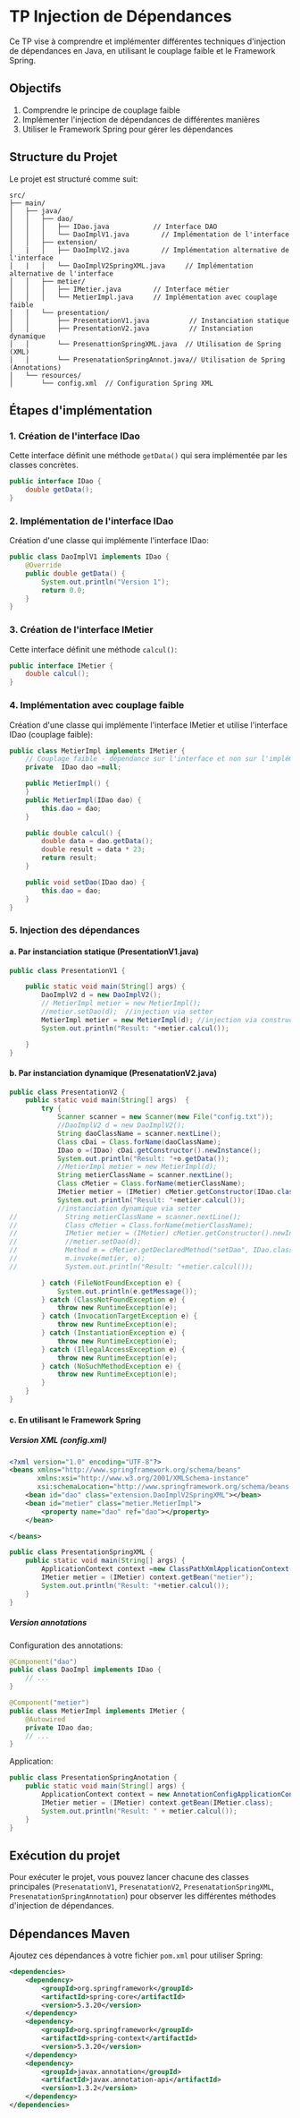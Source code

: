 # TP Injection de Dépendances

Ce TP vise à comprendre et implémenter différentes techniques d'injection de dépendances en Java, en utilisant le couplage faible et le Framework Spring.

## Objectifs

1. Comprendre le principe de couplage faible
2. Implémenter l'injection de dépendances de différentes manières
3. Utiliser le Framework Spring pour gérer les dépendances

## Structure du Projet

Le projet est structuré comme suit:

```
src/
├── main/
│   ├── java/
│   │   ├── dao/
│   │   │   ├── IDao.java           // Interface DAO
│   │   │   └── DaoImplV1.java        // Implémentation de l'interface
│   │   ├── extension/
│   |   │   ├── DaoImplV2.java        // Implémentation alternative de l'interface
│   |   │   └── DaoImplV2SpringXML.java     // Implémentation alternative de l'interface
│   │   ├── metier/
│   │   │   ├── IMetier.java        // Interface métier
│   │   │   └── MetierImpl.java     // Implémentation avec couplage faible
│   │   └── presentation/
│   │       ├── PresentationV1.java          // Instanciation statique
│   │       ├── PresentationV2.java          // Instanciation dynamique
│   │       └── PresenattionSpringXML.java  // Utilisation de Spring (XML)
│   │       └── PresenatationSpringAnnot.java// Utilisation de Spring (Annotations)
│   └── resources/
│       └── config.xml  // Configuration Spring XML
```

## Étapes d'implémentation

### 1. Création de l'interface IDao

Cette interface définit une méthode `getData()` qui sera implémentée par les classes concrètes.

```java
public interface IDao {
    double getData();
}
```

### 2. Implémentation de l'interface IDao

Création d'une classe qui implémente l'interface IDao:

```java
public class DaoImplV1 implements IDao {
    @Override
    public double getData() {
        System.out.println("Version 1");
        return 0.0;
    }
}
```

### 3. Création de l'interface IMetier

Cette interface définit une méthode `calcul()`:

```java
public interface IMetier {
    double calcul();
}
```

### 4. Implémentation avec couplage faible

Création d'une classe qui implémente l'interface IMetier et utilise l'interface IDao (couplage faible):

```java
public class MetierImpl implements IMetier {
    // Couplage faible - dépendance sur l'interface et non sur l'implémentation
    private  IDao dao =null;

    public MetierImpl() {
    }
    public MetierImpl(IDao dao) {
        this.dao = dao;
    }

    public double calcul() {
        double data = dao.getData();
        double result = data * 23;
        return result;
    }

    public void setDao(IDao dao) {
        this.dao = dao;
    }
}
```

### 5. Injection des dépendances

#### a. Par instanciation statique (PresentationV1.java)

```java
public class PresentationV1 {

    public static void main(String[] args) {
        DaoImplV2 d = new DaoImplV2();
        // MetierImpl metier = new MetierImpl();
        //metier.setDao(d);  //injection via setter
        MetierImpl metier = new MetierImpl(d); //injection via constructeur
        System.out.println("Result: "+metier.calcul());

    }
}
```

#### b. Par instanciation dynamique (PresenatationV2.java)

```java
public class PresentationV2 {
    public static void main(String[] args)  {
        try {
            Scanner scanner = new Scanner(new File("config.txt"));
            //DaoImplV2 d = new DaoImplV2();
            String daoClassName = scanner.nextLine();
            Class cDai = Class.forName(daoClassName);
            IDao o =(IDao) cDai.getConstructor().newInstance();
            System.out.println("Result: "+o.getData());
            //MetierImpl metier = new MetierImpl(d);
            String metierClassName = scanner.nextLine();
            Class cMetier = Class.forName(metierClassName);
            IMetier metier = (IMetier) cMetier.getConstructor(IDao.class).newInstance(o);
            System.out.println("Result: "+metier.calcul());
            //instanciation dynamique via setter
//            String metierClassName = scanner.nextLine();
//            Class cMetier = Class.forName(metierClassName);
//            IMetier metier = (IMetier) cMetier.getConstructor().newInstance();
//            //metier.setDao(d);
//            Method m = cMetier.getDeclaredMethod("setDao", IDao.class);
//            m.invoke(metier, o);
//            System.out.println("Result: "+metier.calcul());

        } catch (FileNotFoundException e) {
            System.out.println(e.getMessage());
        } catch (ClassNotFoundException e) {
            throw new RuntimeException(e);
        } catch (InvocationTargetException e) {
            throw new RuntimeException(e);
        } catch (InstantiationException e) {
            throw new RuntimeException(e);
        } catch (IllegalAccessException e) {
            throw new RuntimeException(e);
        } catch (NoSuchMethodException e) {
            throw new RuntimeException(e);
        }
    }
}
```

#### c. En utilisant le Framework Spring

##### Version XML (config.xml)

```xml
<?xml version="1.0" encoding="UTF-8"?>
<beans xmlns="http://www.springframework.org/schema/beans"
       xmlns:xsi="http://www.w3.org/2001/XMLSchema-instance"
       xsi:schemaLocation="http://www.springframework.org/schema/beans http://www.springframework.org/schema/beans/spring-beans.xsd">
    <bean id="dao" class="extension.DaoImplV2SpringXML"></bean>
    <bean id="metier" class="metier.MetierImpl">
        <property name="dao" ref="dao"></property>
    </bean>

</beans>
```

```java
public class PresentationSpringXML {
    public static void main(String[] args) {
        ApplicationContext context =new ClassPathXmlApplicationContext("config.xml");
        IMetier metier = (IMetier) context.getBean("metier");
        System.out.println("Result: "+metier.calcul());
    }
}
```

##### Version annotations

Configuration des annotations:

```java
@Component("dao")
public class DaoImpl implements IDao {
    // ...
}

@Component("metier")
public class MetierImpl implements IMetier {
    @Autowired
    private IDao dao;
    // ...
}
```

Application:

```java
public class PresentationSpringAnotation {
    public static void main(String[] args) {
        ApplicationContext context = new AnnotationConfigApplicationContext("extension", "metier");
        IMetier metier = (IMetier) context.getBean(IMetier.class);
        System.out.println("Result: " + metier.calcul());
    }
}
```

## Exécution du projet

Pour exécuter le projet, vous pouvez lancer chacune des classes principales (`PresenatationV1`, `PresenatationV2`, `PresenatationSpringXML`, `PresenatationSpringAnnotation`) pour observer les différentes méthodes d'injection de dépendances.

## Dépendances Maven

Ajoutez ces dépendances à votre fichier `pom.xml` pour utiliser Spring:

```xml
<dependencies>
    <dependency>
        <groupId>org.springframework</groupId>
        <artifactId>spring-core</artifactId>
        <version>5.3.20</version>
    </dependency>
    <dependency>
        <groupId>org.springframework</groupId>
        <artifactId>spring-context</artifactId>
        <version>5.3.20</version>
    </dependency>
    <dependency>
        <groupId>javax.annotation</groupId>
        <artifactId>javax.annotation-api</artifactId>
        <version>1.3.2</version>
    </dependency>
</dependencies>
```